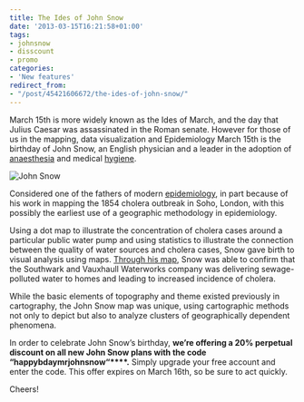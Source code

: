 ```yaml
---
title: The Ides of John Snow
date: '2013-03-15T16:21:58+01:00'
tags:
- johnsnow
- disscount
- promo
categories:
- 'New features'
redirect_from:
- "/post/45421606672/the-ides-of-john-snow/"
---
```


March 15th is more widely known as the Ides of March, and the day that Julius Caesar was assassinated in the Roman senate. However for those of us in the mapping, data visualization and Epidemiology March 15th is the birthday of John Snow, an English physician and a leader in the adoption of <a href="http://en.wikipedia.org/wiki/Anaesthesia">anaesthesia</a> and medical <a href="http://en.wikipedia.org/wiki/Hygiene">hygiene</a>. 

<img alt="John Snow" src="http://cartodb.s3.amazonaws.com/tumblr/posts/johnsnowbday.png"/>

Considered one of the fathers of modern <a href="http://en.wikipedia.org/wiki/Epidemiology">epidemiology</a>, in part because of his work in mapping the 1854 cholera outbreak in Soho, London, with this possibly the earliest use of a geographic methodology in epidemiology. 

Using a dot map to illustrate the concentration of cholera cases around a particular public water pump and using statistics to illustrate the connection between the quality of water sources and cholera cases, Snow gave birth to visual analysis using maps. <a href="http://www.guardian.co.uk/news/datablog/interactive/2013/mar/15/cholera-map-john-snow-recreated" title="The guardian cholera map" target="_blank">Through his map</a>, Snow was able to confirm that the Southwark and Vauxhaull Waterworks company was delivering sewage-polluted water to homes and leading to increased incidence of cholera. 

While the basic elements of topography and theme existed previously in cartography, the John Snow map was unique, using cartographic methods not only to depict but also to analyze clusters of geographically dependent phenomena. 

In order to celebrate John Snow’s birthday, **we’re offering a 20% perpetual discount on all new John Snow plans with the code “happybdaymrjohnsnow“****.** Simply upgrade your free account and enter the code. This offer expires on March 16th, so be sure to act quickly. 

Cheers!

